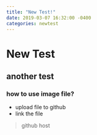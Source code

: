 ```yaml
---
title: "New Test!"
date: 2019-03-07 16:32:00 -0400
categories: newtest
---
```


# New Test
## another test
### how to use image file?
- upload file to github
- link the file

> github host 